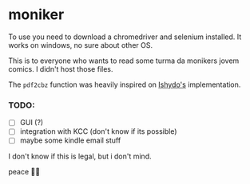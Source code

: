# moniker

To use you need to download a chromedriver and selenium installed. It works on windows, no sure about other OS.

This is to everyone who wants to read some turma da monikers jovem comics. I didn't host those files.

The ```pdf2cbz``` function was heavily inspired on [Ishydo's](https://github.com/Ishydo/PDF2CBZ) implementation. 

### TODO:
- [ ] GUI (?)
- [ ] integration with KCC (don't know if its possible)
- [ ] maybe some kindle email stuff 

I don't know if this is legal, but i don't mind.

peace ✌🏿

